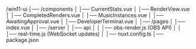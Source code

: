 /win11-ui
│── /components
│   │── CurrentStats.vue
│   │── RenderView.vue
│   │── CompletedRenders.vue
│   │── MusicInstances.vue
│   │── AwaitingApproval.vue
│   │── DeveloperTerminal.vue
│
│── /pages
│   │── index.vue
│
│── /server
│   │── api
│   │   │── obs-render.js (OBS API)
│   │   │── real-time.js (WebSocket updates)
│
│── nuxt.config.ts
│── package.json
